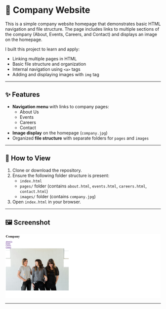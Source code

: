 # 🏢 Company Website

This is a simple company website homepage that demonstrates basic HTML navigation and file structure. The page includes links to multiple sections of the company (About, Events, Careers, and Contact) and displays an image on the homepage.

I built this project to learn and apply:

- Linking multiple pages in HTML
- Basic file structure and organization
- Internal navigation using `<a>` tags
- Adding and displaying images with `img` tag

---

## ✨ Features

- **Navigation menu** with links to company pages:
  - About Us
  - Events
  - Careers
  - Contact
- **Image display** on the homepage (`company.jpg`)
- Organized **file structure** with separate folders for `pages` and `images`

---

## 🚀 How to View

1. Clone or download the repository.
2. Ensure the following folder structure is present:
   - `index.html`
   - `pages/` folder (contains `about.html`, `events.html`, `careers.html`, `contact.html`)
   - `images/` folder (contains `company.jpg`)
3. Open `index.html` in your browser.

---

## 🖼️ Screenshot

![alt text](screenshot.png)

---
